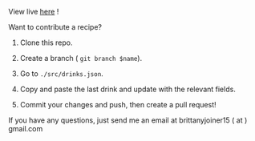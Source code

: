 View live [here](https://britt-drinks.netlify.app/) !

Want to contribute a recipe?

1. Clone this repo.

2. Create a branch ( `git branch $name`).

3. Go to `./src/drinks.json`.

4. Copy and paste the last drink and update with the relevant fields.

5. Commit your changes and push, then create a pull request!

If you have any questions, just send me an email at brittanyjoiner15 ( at ) gmail.com
